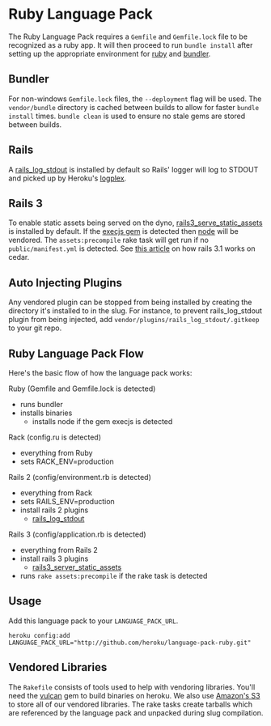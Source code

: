 # Ruby Language Pack

The Ruby Language Pack requires a `Gemfile` and `Gemfile.lock` file to be recognized as a ruby app. It will then proceed to run `bundle install` after setting up the appropriate environment for [ruby](http://ruby-lang.org) and [bundler](http://gembundler.com).

## Bundler

For non-windows `Gemfile.lock` files, the `--deployment` flag will be used. The `vendor/bundle` directory is cached between builds to allow for faster `bundle install` times. `bundle clean` is used to ensure no stale gems are stored between builds.

## Rails

A [rails_log_stdout](http://github.com/ddollar/rails_log_stdout) is installed by default so Rails' logger will log to STDOUT and picked up by Heroku's [logplex](http://github.com/heroku/logplex).

## Rails 3

To enable static assets being served on the dyno, [rails3_serve_static_assets](http://github.com/pedro/rails3_serve_static_assets) is installed by default. If the [execjs gem](http://github.com/sstephenson/execjs) is detected then [node](http://github.com/joyent/node) will be vendored. The `assets:precompile` rake task will get run if no `public/manifest.yml` is detected.  See [this article](http://devcenter.heroku.com/articles/rails31_heroku_cedar) on how rails 3.1 works on cedar.

## Auto Injecting Plugins

Any vendored plugin can be stopped from being installed by creating the directory it's installed to in the slug. For instance, to prevent rails_log_stdout plugin from being injected, add `vendor/plugins/rails_log_stdout/.gitkeep` to your git repo.

## Ruby Language Pack Flow

Here's the basic flow of how the language pack works:

Ruby (Gemfile and Gemfile.lock is detected)

* runs bundler
* installs binaries
  * installs node if the gem execjs is detected

Rack (config.ru is detected)

* everything from Ruby
* sets RACK_ENV=production

Rails 2 (config/environment.rb is detected)

* everything from Rack
* sets RAILS_ENV=production
* install rails 2 plugins
  * [rails_log_stdout](http://github.com/ddollar/rails_log_stdout)

Rails 3 (config/application.rb is detected)

* everything from Rails 2
* install rails 3 plugins
  * [rails3_server_static_assets](https://github.com/pedro/rails3_serve_static_assets)
* runs `rake assets:precompile` if the rake task is detected

## Usage

Add this language pack to your `LANGUAGE_PACK_URL`.

    heroku config:add LANGUAGE_PACK_URL="http://github.com/heroku/language-pack-ruby.git"

## Vendored Libraries

The `Rakefile` consists of tools used to help with vendoring libraries. You'll need the [vulcan](http://github.com/ddollar/vulcan) gem to build binaries on heroku. We also use [Amazon's S3](http://aws.amazon.com/s3/) to store all of our vendored libraries. The rake tasks create tarballs which are referenced by the language pack and unpacked during slug compilation.
